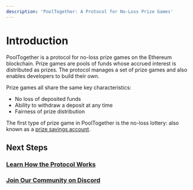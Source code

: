 ```yaml
---
description: 'PoolTogether: A Protocol for No-Loss Prize Games'
---
```


# Introduction

PoolTogether is a protocol for no-loss prize games on the Ethereum blockchain.  Prize games are pools of funds whose accrued interest is distributed as prizes.  The protocol manages a set of prize games and also enables developers to build their own.

Prize games all share the same key characteristics:

* No loss of deposited funds 
* Ability to withdraw a deposit at any time 
* Fairness of prize distribution

The first type of prize game in PoolTogether is the no-loss lottery: also known as a [prize savings account](https://en.wikipedia.org/wiki/Prize-linked_savings_account).

## Next Steps

### [Learn How the Protocol Works](protocol/overview.md)

### [Join Our Community on Discord](https://discord.gg/5sjnHd)





